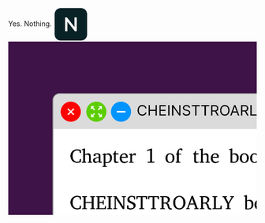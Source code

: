 Yes. Nothing. <img src="images/nothing.png" style="vertical-align: middle; height: 70px; width: auto">
[![nothing](images/readme.png)](https://liimee.gitlab.io/nothing)
